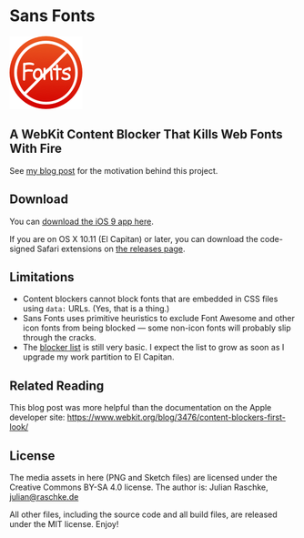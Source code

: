 # Sans Fonts

![Sans Fonts icon](SansFonts.safariextension/Icon-128.png)

## A WebKit Content Blocker That Kills Web Fonts With Fire

See [my blog post](https://jlnr.de/2015/09/13/sans-fonts.html) for the motivation behind this project.

## Download

You can [download the iOS 9 app here](https://itunes.apple.com/us/app/sans-fonts/id1037531461?mt=8).

If you are on OS X 10.11 (El Capitan) or later, you can download the code-signed Safari extensions on [the releases page](https://github.com/jlnr/SansFonts/releases).

## Limitations

* Content blockers cannot block fonts that are embedded in CSS files using `data:` URLs. (Yes, that is a thing.)
* Sans Fonts uses primitive heuristics to exclude Font Awesome and other icon fonts from being blocked — some non-icon fonts will probably slip through the cracks.
* The [blocker list](content-blocker/blockerList.json) is still very basic.
  I expect the list to grow as soon as I upgrade my work partition to El Capitan.

## Related Reading

This blog post was more helpful than the documentation on the Apple developer site: https://www.webkit.org/blog/3476/content-blockers-first-look/

## License

The media assets in here (PNG and Sketch files) are licensed under the Creative Commons BY-SA 4.0 license.
The author is: Julian Raschke, julian@raschke.de

All other files, including the source code and all build files, are released under the MIT license. Enjoy!
